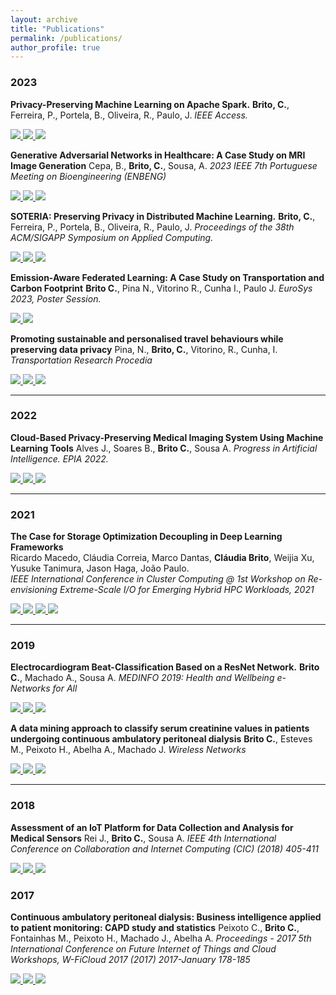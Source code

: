 ```yaml
---
layout: archive
title: "Publications"
permalink: /publications/
author_profile: true
---
```


### 2023

**Privacy-Preserving Machine Learning on Apache Spark.**
**Brito, C.**, Ferreira, P., Portela, B., Oliveira, R., Paulo, J. 
*IEEE Access.*

<!-- PDF -->
<a href="https://claudiavmbrito.github.io/files/soteria/ext/Privacy-Preserving_Machine_Learning_on_Apache_Spark.pdf">
    <img src="https://img.shields.io/badge/-pdf-5e5b5c?style=plastic&logo=Adobe%20Acrobat%20Reader&logoColor=white" />
  </a>
<!-- Bibtex -->
<a href="https://claudiavmbrito.github.io/files/soteria/ext/bibtex.bib">
  <img src="https://img.shields.io/badge/bibtex-5e5b5c?style=plastic&logo=dblp&logoColor=white" />
</a>
<!-- Doi -->
<a href="https://ieeexplore.ieee.org/abstract/document/10314994">
  <img src="https://img.shields.io/badge/doi-10.1109%2FCluster48925.2021.00096-lightgrey?style=plastic" />
</a>


**Generative Adversarial Networks in Healthcare: A Case Study on MRI Image Generation**
Cepa, B., **Brito, C.**, Sousa, A.
*2023 IEEE 7th Portuguese Meeting on Bioengineering (ENBENG)*

<!-- PDF -->
<a href="https://claudiavmbrito.github.io/files/biomed/generative/P-OOY-NRC.pdf">
    <img src="https://img.shields.io/badge/-pdf-5e5b5c?style=plastic&logo=Adobe%20Acrobat%20Reader&logoColor=white" />
  </a>
<!-- Bibtex -->
<a href="https://claudiavmbrito.github.io/files/biomed/generative/bibtex.bib">
  <img src="https://img.shields.io/badge/bibtex-5e5b5c?style=plastic&logo=dblp&logoColor=white" />
</a>
<!-- Doi -->
<a href="https://ieeexplore.ieee.org/abstract/document/10175330">
  <img src="https://img.shields.io/badge/doi-10.1109%2FCluster48925.2021.00096-lightgrey?style=plastic" />
</a>


**SOTERIA: Preserving Privacy in Distributed Machine Learning.**
**Brito, C.**, Ferreira, P., Portela, B., Oliveira, R., Paulo, J. 
*Proceedings of the 38th ACM/SIGAPP Symposium on Applied Computing.*

<!-- PDF -->
<a href="https://claudiavmbrito.github.io/files/soteria/P-00Y-N65.pdf">
    <img src="https://img.shields.io/badge/-pdf-5e5b5c?style=plastic&logo=Adobe%20Acrobat%20Reader&logoColor=white" />
  </a>
<!-- Bibtex -->
<a href="https://claudiavmbrito.github.io/files/soteria/bibtex.bib">
  <img src="https://img.shields.io/badge/bibtex-5e5b5c?style=plastic&logo=dblp&logoColor=white" />
</a>
<!-- Doi -->
<a href="https://dl.acm.org/doi/abs/10.1145/3555776.3578591">
  <img src="https://img.shields.io/badge/doi-10.1109%2FCluster48925.2021.00096-lightgrey?style=plastic" />
</a>


**Emission-Aware Federated Learning: A Case Study on Transportation and Carbon Footprint**
**Brito C.**, Pina N., Vitorino R., Cunha I., Paulo J.
*EuroSys 2023, Poster Session.*

<!-- PDF -->
<a href="https://claudiavmbrito.github.io/files/eurosys/eurosys23posters-final22.pdf">
    <img src="https://img.shields.io/badge/-pdf-5e5b5c?style=plastic&logo=Adobe%20Acrobat%20Reader&logoColor=white" />
  </a>
<!-- Bibtex -->
<a href="https://claudiavmbrito.github.io/files/eurosys/bibtex.bib">
  <img src="https://img.shields.io/badge/bibtex-5e5b5c?style=plastic&logo=dblp&logoColor=white" />
</a>


**Promoting sustainable and personalised travel behaviours while preserving data privacy**
Pina, N., **Brito, C.**, Vitorino, R., Cunha, I.
*Transportation Research Procedia*

<!-- PDF -->
<a href="https://claudiavmbrito.github.io/files/internship/FLtransportation.pdf">
    <img src="https://img.shields.io/badge/-pdf-5e5b5c?style=plastic&logo=Adobe%20Acrobat%20Reader&logoColor=white" />
  </a>
<!-- Bibtex -->
<a href="https://claudiavmbrito.github.io/files/internship/bibtex.bib">
  <img src="https://img.shields.io/badge/bibtex-5e5b5c?style=plastic&logo=dblp&logoColor=white" />
</a>
<!-- Doi -->
<a href="https://www.sciencedirect.com/science/article/pii/S2352146523011171">
  <img src="https://img.shields.io/badge/doi-10.1109%2FCluster48925.2021.00096-lightgrey?style=plastic" />
</a>


***
### 2022
**Cloud-Based Privacy-Preserving Medical Imaging System Using Machine Learning Tools**
Alves J., Soares B., **Brito C.**, Sousa A.
*Progress in Artificial Intelligence. EPIA 2022.*

<!-- PDF -->
<a href="https://claudiavmbrito.github.io/files/biomed/mcc/EPIA_2022_PAPER.pdf">
    <img src="https://img.shields.io/badge/-pdf-5e5b5c?style=plastic&logo=Adobe%20Acrobat%20Reader&logoColor=white" />
  </a>
<!-- Bibtex -->
<a href="https://claudiavmbrito.github.io/files/biomed/mcc/bibtex.bib">
  <img src="https://img.shields.io/badge/bibtex-5e5b5c?style=plastic&logo=dblp&logoColor=white" />
</a>
<!-- Doi -->
<a href="https://link.springer.com/chapter/10.1007/978-3-031-16474-3_17">
  <img src="https://img.shields.io/badge/doi-10.1109%2FCluster48925.2021.00096-lightgrey?style=plastic" />
</a>


***
### 2021

**The Case for Storage Optimization Decoupling in Deep Learning Frameworks**    
Ricardo Macedo, Cláudia Correia, Marco Dantas, **Cláudia Brito**, Weijia Xu, Yusuke Tanimura, Jason Haga, João Paulo.    
*IEEE International Conference in Cluster Computing @ 1st Workshop on Re-envisioning Extreme-Scale I/O for Emerging Hybrid HPC Workloads, 2021*    

<!-- PDF -->
<a href="https://claudiavmbrito.github.io/files/prisma/prisma-rexio21.pdf">
    <img src="https://img.shields.io/badge/-pdf-5e5b5c?style=plastic&logo=Adobe%20Acrobat%20Reader&logoColor=white" />
  </a>
<!-- Bibtex -->
<a href="https://claudiavmbrito.github.io/files/prisma/bibtex.bib">
  <img src="https://img.shields.io/badge/bibtex-5e5b5c?style=plastic&logo=dblp&logoColor=white" />
</a>
<!-- Github -->
<a href="https://github.com/dsrhaslab/prisma">
    <img src="https://img.shields.io/badge/dsrhaslab%2Fprisma-5e5b5c?style=plastic&logo=github&logoColor=white"/>
</a>
<!-- Doi -->
<a href="https://ieeexplore.ieee.org/abstract/document/9556106">
  <img src="https://img.shields.io/badge/doi-10.1109%2FCluster48925.2021.00096-lightgrey?style=plastic" />
</a>

***
### 2019

**Electrocardiogram Beat-Classification Based on a ResNet Network.**
**Brito C.**, Machado A., Sousa A.
*MEDINFO 2019: Health and Wellbeing e-Networks for All*

<!-- PDF -->
<a href="https://claudiavmbrito.github.io/files/biomed/ecg/SHTI-264-SHTI190182.pdf">
    <img src="https://img.shields.io/badge/-pdf-5e5b5c?style=plastic&logo=Adobe%20Acrobat%20Reader&logoColor=white" />
  </a>
<!-- Bibtex -->
<a href="https://claudiavmbrito.github.io/files/biomed/ecg/bibtex.bib">
  <img src="https://img.shields.io/badge/bibtex-5e5b5c?style=plastic&logo=dblp&logoColor=white" />
</a>
<!-- Doi -->
<a href="https://doi.org/10.3233/SHTI190182">
  <img src="https://img.shields.io/badge/doi-10.1109%2FCluster48925.2021.00096-lightgrey?style=plastic" />
</a>


**A data mining approach to classify serum creatinine values in patients undergoing continuous ambulatory peritoneal dialysis**
**Brito C.**, Esteves M., Peixoto H., Abelha A., Machado J.
*Wireless Networks*

<!-- PDF -->
<a href="https://claudiavmbrito.github.io/files/biomed/mining/s11276-018-01905-4.pdf">
    <img src="https://img.shields.io/badge/-pdf-5e5b5c?style=plastic&logo=Adobe%20Acrobat%20Reader&logoColor=white" />
  </a>
<!-- Bibtex -->
<a href="https://claudiavmbrito.github.io/files/biomed/mining/bibtex.bib">
  <img src="https://img.shields.io/badge/bibtex-5e5b5c?style=plastic&logo=dblp&logoColor=white" />
</a>
<!-- Doi -->
<a href="https://link.springer.com/article/10.1007/s11276-018-01905-4">
  <img src="https://img.shields.io/badge/doi-10.1109%2FCluster48925.2021.00096-lightgrey?style=plastic" />
</a>


*** 
### 2018
**Assessment of an IoT Platform for Data Collection and Analysis for Medical Sensors**
Rei J., **Brito C.**, Sousa A.
*IEEE 4th International Conference on Collaboration and Internet Computing (CIC) (2018) 405-411*

<!-- PDF -->
<a href="https://claudiavmbrito.github.io/files/biomed/iot/P-00Q-3F2.pdf">
    <img src="https://img.shields.io/badge/-pdf-5e5b5c?style=plastic&logo=Adobe%20Acrobat%20Reader&logoColor=white" />
  </a>
<!-- Bibtex -->
<a href="https://claudiavmbrito.github.io/files/biomed/iot/bibtex.bib">
  <img src="https://img.shields.io/badge/bibtex-5e5b5c?style=plastic&logo=dblp&logoColor=white" />
</a>
<!-- Doi -->
<a href="https://ieeexplore.ieee.org/document/8537859">
  <img src="https://img.shields.io/badge/doi-10.1109%2FCluster48925.2021.00096-lightgrey?style=plastic" />
</a>



### 2017
**Continuous ambulatory peritoneal dialysis: Business intelligence applied to patient monitoring: CAPD study and statistics**
Peixoto C., **Brito C.**, Fontainhas M., Peixoto H., Machado J., Abelha A.
*Proceedings - 2017 5th International Conference on Future Internet of Things and Cloud Workshops, W-FiCloud 2017 (2017) 2017-January 178-185*

<!-- PDF -->
<a href="https://claudiavmbrito.github.io/files/biomed/capd/08113790.pdf">
    <img src="https://img.shields.io/badge/-pdf-5e5b5c?style=plastic&logo=Adobe%20Acrobat%20Reader&logoColor=white" />
  </a>
<!-- Bibtex -->
<a href="https://claudiavmbrito.github.io/files/biomed/capd/bibtex.bib">
  <img src="https://img.shields.io/badge/bibtex-5e5b5c?style=plastic&logo=dblp&logoColor=white" />
</a>
<!-- Doi -->
<a href="https://ieeexplore.ieee.org/document/8113790">
  <img src="https://img.shields.io/badge/doi-10.1109%2FCluster48925.2021.00096-lightgrey?style=plastic" />
</a>